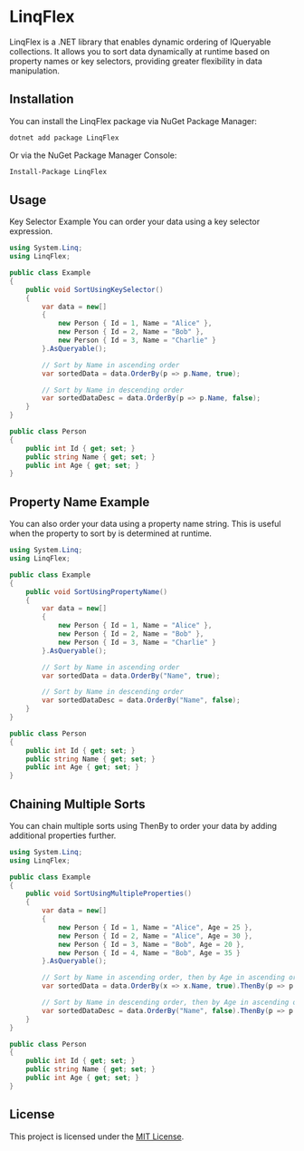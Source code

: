 # LinqFlex

LinqFlex is a .NET library that enables dynamic ordering of IQueryable collections. It allows you to sort data dynamically at runtime based on property names or key selectors, providing greater flexibility in data manipulation.

## Installation

You can install the LinqFlex package via NuGet Package Manager:

```bash
dotnet add package LinqFlex
```

Or via the NuGet Package Manager Console:

```bash
Install-Package LinqFlex
```

## Usage
Key Selector Example
You can order your data using a key selector expression. 

```c#
using System.Linq;
using LinqFlex;

public class Example
{
    public void SortUsingKeySelector()
    {
        var data = new[]
        {
            new Person { Id = 1, Name = "Alice" },
            new Person { Id = 2, Name = "Bob" },
            new Person { Id = 3, Name = "Charlie" }
        }.AsQueryable();

        // Sort by Name in ascending order
        var sortedData = data.OrderBy(p => p.Name, true);

        // Sort by Name in descending order
        var sortedDataDesc = data.OrderBy(p => p.Name, false);
    }
}

public class Person
{
    public int Id { get; set; }
    public string Name { get; set; }
    public int Age { get; set; }
}
```

## Property Name Example
You can also order your data using a property name string. This is useful when the property to sort by is determined at runtime.
```c#
using System.Linq;
using LinqFlex;

public class Example
{
    public void SortUsingPropertyName()
    {
        var data = new[]
        {
            new Person { Id = 1, Name = "Alice" },
            new Person { Id = 2, Name = "Bob" },
            new Person { Id = 3, Name = "Charlie" }
        }.AsQueryable();

        // Sort by Name in ascending order
        var sortedData = data.OrderBy("Name", true);

        // Sort by Name in descending order
        var sortedDataDesc = data.OrderBy("Name", false);
    }
}

public class Person
{
    public int Id { get; set; }
    public string Name { get; set; }
    public int Age { get; set; }
}
```

## Chaining Multiple Sorts
You can chain multiple sorts using ThenBy to order your data by adding additional properties further.

```c#
using System.Linq;
using LinqFlex;

public class Example
{
    public void SortUsingMultipleProperties()
    {
        var data = new[]
        {
            new Person { Id = 1, Name = "Alice", Age = 25 },
            new Person { Id = 2, Name = "Alice", Age = 30 },
            new Person { Id = 3, Name = "Bob", Age = 20 },
            new Person { Id = 4, Name = "Bob", Age = 35 }
        }.AsQueryable();

        // Sort by Name in ascending order, then by Age in ascending order
        var sortedData = data.OrderBy(x => x.Name, true).ThenBy(p => p.Age);

        // Sort by Name in descending order, then by Age in ascending order
        var sortedDataDesc = data.OrderBy("Name", false).ThenBy(p => p.Age);
    }
}

public class Person
{
    public int Id { get; set; }
    public string Name { get; set; }
    public int Age { get; set; }
}
```
## License

This project is licensed under the [MIT License](LICENSE).
